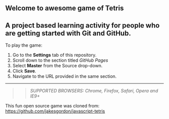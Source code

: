 ## Welcome to awesome game of Tetris

A project based learning activity for people who are getting started with Git and GitHub.
-------------------------------------------------------------------------------------------
To play the game:
1. Go to the **Settings** tab of this repository.
2. Scroll down to the section titled _GitHub Pages_
3. Select **Master** from the Source drop-down.
4. Click **Save**.
5. Navigate to the URL provided in the same section.
-------------------------------------------------------------------------------------------

>> _*SUPPORTED BROWSERS*: Chrome, Firefox, Safari, Opera and IE9+_

This fun open source game was cloned from: https://github.com/jakesgordon/javascript-tetris
